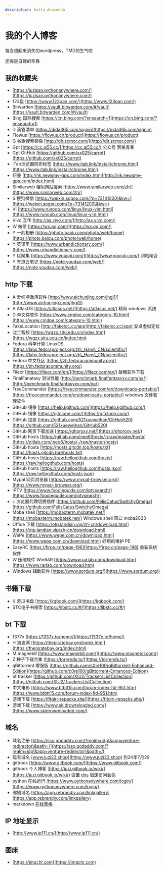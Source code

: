 ```yaml
---
description: hello Anaconda
---
```


# 我的个人博客

每当想起来消失的wordpress，TMD的生气啦

还得是自建的牢靠

## **我的收藏夹**

* [https://juzisan.pythonanywhere.com/](https://juzisan.pythonanywhere.com/)
* 123盘 [https://www.123pan.com/](https://www.123pan.com/)
* Bitwarden [https://vault.bitwarden.com/#/vault](https://vault.bitwarden.com/#/vault)
* Bing 国际搜索 [https://cn.bing.com/?ensearch=1](https://cn.bing.com/?ensearch=1)
* D 滴答清单 [https://dida365.com/signin](https://dida365.com/signin)
* Flowus [https://flowus.cn/product](https://flowus.cn/product)
* G 谷歌搜索镜像 [http://dir.scmor.com/](http://dir.scmor.com/)
* Gpt [https://cc.ai55.cc/](https://cc.ai55.cc/) 公众号 赞美青春
* Gpt GitHub [https://github.com/xx025/carrot](https://github.com/xx025/carrot)
* iTab浏览器网页标签 [https://www.itab.link/install/chrome.html](https://www.itab.link/install/chrome.html)
* 纽曼 [http://nk.newsmy-gps.com/index.html](http://nk.newsmy-gps.com/index.html)
* Similarweb 相似网站搜索 [https://www.similarweb.com/zh/](https://www.similarweb.com/zh/)
* S 搜狗微信 [https://weixin.sogou.com/?p=73141200\&kw=](https://weixin.sogou.com/?p=73141200\&kw=)
* Vi [https://www.runoob.com/linux/linux-vim.html](https://www.runoob.com/linux/linux-vim.html)
* Vivo 互传 [http://as.vivo.com/](http://as.vivo.com/)
* W 微信 [https://wx.qq.com/](https://wx.qq.com/)
* Y 一刻相册 [https://photo.baidu.com/photo/web/home](https://photo.baidu.com/photo/web/home)
* Y 英译英 [https://www.urbandictionary.com/](https://www.urbandictionary.com/)
* Y 优聚集 [https://www.youjuji.com/](https://www.youjuji.com/) 网站聚合
* Y 有道云笔记 [https://note.youdao.com/web/](https://note.youdao.com/web/)


## http 下载

* A 爱纯净激活软件 [http://www.aichunjing.com/jhgj1/](http://www.aichunjing.com/jhgj1/)
* A AtlasOS [https://atlasos.net/](https://atlasos.net/) 精简 windows 系统
* D 单文件软件 [https://www.cmdpe.com/category-10.html](https://www.cmdpe.com/category-10.html)
* FakeLocation [http://fakeloc.cc/app](http://fakeloc.cc/app) 安卓虚拟定位
* 沈工智校 [https://wgzx.situ.edu.cn/index.htm](https://wgzx.situ.edu.cn/index.htm)
* Fedora 科学计算 LinuxOS [https://labs.fedoraproject.org/zh\_Hans\_CN/scientific/](https://labs.fedoraproject.org/zh\_Hans\_CN/scientific/)
* Fedora 中文社区 [https://zh.fedoracommunity.org/](https://zh.fedoracommunity.org/)
* Filecr [https://filecr.com/en/](https://filecr.com/en/) 破解软件下载
* FinalFanatasy 测试性能 [http://benchmark.finalfantasyxv.com/na/](http://benchmark.finalfantasyxv.com/na/)
* FreeCommander [https://freecommander.com/en/downloads-portable/](https://freecommander.com/en/downloads-portable/) windows 文件管理软件
* GitHub 镜像 [https://help.kgithub.com](https://help.kgithub.com/)
* GitHub 镜像 [https://gitclone.com/](https://gitclone.com/)
* GitHub 加速 [https://github.com/521xueweihan/GitHub520](https://github.com/521xueweihan/GitHub520)
* GitHub 网页下载加速 [https://ghproxy.net/](https://ghproxy.net/)
* GitHub hosts [https://gitlab.com/ineo6/hosts/-/raw/master/hosts](https://gitlab.com/ineo6/hosts/-/raw/master/hosts)
* GitHub hosts [https://hosts.gitcdn.top/hosts.txt](https://hosts.gitcdn.top/hosts.txt)
* GitHub hosts [https://raw.hellogithub.com/hosts](https://raw.hellogithub.com/hosts)
* GitHub hosts [https://raw.hellogithub.com/hosts.json](https://raw.hellogithub.com/hosts.json)
* Mypal 网页浏览器 [https://www.mypal-browser.org/](https://www.mypal-browser.org/)
* IPTV [https://www.foodieguide.com/iptvsearch/](https://www.foodieguide.com/iptvsearch/)
* L 浏览器代理切换插件 [https://github.com/FelisCatus/SwitchyOmega](https://github.com/FelisCatus/SwitchyOmega)
* Moba shell [https://mobaxterm.mobatek.net/](https://mobaxterm.mobatek.net/) Windows shell 窗口 moba2023
* Office 下载 [https://otp.landian.vip/zh-cn/download.html](https://otp.landian.vip/zh-cn/download.html)
* WePe [https://www.wepe.com.cn/download.html](https://www.wepe.com.cn/download.html) 好用的维护 PE
* EasyRC [https://firpe.cn/page-196](https://firpe.cn/page-196) 重装系统软件
* W 压缩软件 WinRAR [https://www.rarlab.com/download.htm](https://www.rarlab.com/download.htm)
* Windows 辅助软件 [https://www.sordum.org/](https://www.sordum.org/)

## 书籍下载

* K 苦瓜书盘 [https://kgbook.com/](https://kgbook.com/)
* STC电子书搜索 [https://libstc.cc/#/](https://libstc.cc/#/)


## bt 下载

* 1377x [https://1337x.to/home/](https://1337x.to/home/)
* H 海盗湾 [https://thepiratebay.org/index.html](https://thepiratebay.org/index.html)
* M magnetdl [https://www.magnetdl.com/](https://www.magnetdl.com/)
* Z 种子下载合集 [https://torrends.to/](https://torrends.to/)
* qBittorrent 增强版 [https://github.com/c0re100/qBittorrent-Enhanced-Edition](https://github.com/c0re100/qBittorrent-Enhanced-Edition)
* bt tracker [https://github.com/XIU2/TrackersListCollection](https://github.com/XIU2/TrackersListCollection)
* 中文电影 [https://www.btbtt15.com/forum-index-fid-951.htm](https://www.btbtt15.com/forum-index-fid-951.htm)
* 游戏下载 [https://fitgirl-repacks.site/](https://fitgirl-repacks.site/)
* 游戏下载 [https://www.skidrowreloaded.com/](https://www.skidrowreloaded.com/)

## 域名

* 域名注册 [https://sso.godaddy.com/?realm=idp\&app=venture-redirector\&path=/](https://sso.godaddy.com/?realm=idp\&app=venture-redirector\&path=/)
* 现有域名 [www.juzi23.shop](https://www.juzi23.shop) 到24年7月29
* gitbook [https://www.gitbook.com/](https://www.gitbook.com/)
* gitbook 个人博客 [https://juzi.gitbook.io/wiki/](https://juzi.gitbook.io/wiki/) 设置 [dns](https://www.dns.com/login.html) 加速访问会快
* python 在线运行 [https://www.pythonanywhere.com/login/](https://www.pythonanywhere.com/login/)
* 缩短域名 [https://app.rebrandly.com/linkgallery](https://app.rebrandly.com/linkgallery)
* markdown [在线表格](https://www.tablesgenerator.com/)



## IP 地址显示

* [http://www.ip111.cn/](http://www.ip111.cn/)

## 图床&#x20;

* [https://imgchr.com](https://imgchr.com)

